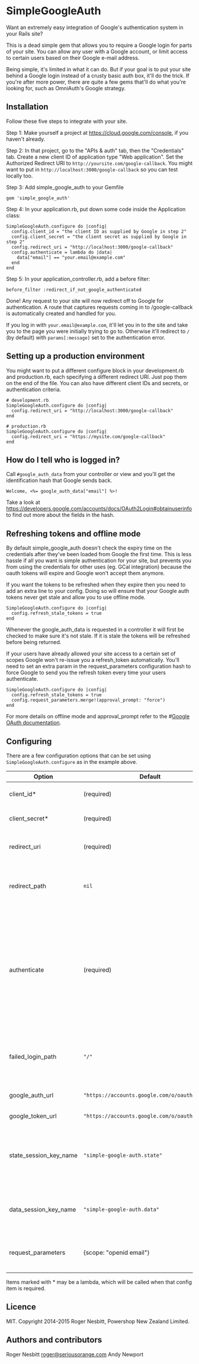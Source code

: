 # SimpleGoogleAuth

Want an extremely easy integration of Google's authentication system in your Rails site?

This is a dead simple gem that allows you to require a Google login for parts of your site.
You can allow any user with a Google account, or limit access to certain users based on their
Google e-mail address.

Being simple, it's limited in what it can do.  But if your goal is to put your site
behind a Google login instead of a crusty basic auth box, it'll do the trick. 
If you're after more power, there are quite a few gems that'll do what you're looking for,
such as OmniAuth's Google strategy.

## Installation

Follow these five steps to integrate with your site.

Step 1: Make yourself a project at https://cloud.google.com/console, if you haven't already.

Step 2: In that project, go to the "APIs & auth" tab, then the "Credentials" tab.  Create a new client ID of application type "Web application".  Set the Authorized Redirect URI to
`http://yoursite.com/google-callback`.  You might want to put in `http://localhost:3000/google-callback` so you can test locally too.

Step 3: Add simple_google_auth to your Gemfile

    gem 'simple_google_auth'

Step 4: In your application.rb, put down some code inside the Application class:

    SimpleGoogleAuth.configure do |config|
      config.client_id = "the client ID as supplied by Google in step 2"
      config.client_secret = "the client secret as supplied by Google in step 2"
      config.redirect_uri = "http://localhost:3000/google-callback"
      config.authenticate = lambda do |data|
        data["email"] == "your.email@example.com"
      end
    end

Step 5: In your application_controller.rb, add a before filter:

    before_filter :redirect_if_not_google_authenticated

Done!  Any request to your site will now redirect off to Google for authentication.
A route that captures requests coming in to /google-callback is automatically created and handled for you.

If you log in with `your.email@example.com`, it'll let you in to the site and take you to the page you were initially trying to go to.
Otherwise it'll redirect to `/` (by default) with `params[:message]` set to the authentication error.

## Setting up a production environment

You might want to put a different configure block in your development.rb and production.rb, each specifying
a different redirect URI.  Just pop them on the end of the file.  You can also have different client IDs and
secrets, or authentication criteria.

    # development.rb
    SimpleGoogleAuth.configure do |config|
      config.redirect_uri = "http://localhost:3000/google-callback"
    end

    # production.rb
    SimpleGoogleAuth.configure do |config|
      config.redirect_uri = "https://mysite.com/google-callback"
    end

## How do I tell who is logged in?

Call `#google_auth_data` from your controller or view and you'll get the identification hash that Google sends back.

    Welcome, <%= google_auth_data["email"] %>!

Take a look at https://developers.google.com/accounts/docs/OAuth2Login#obtainuserinfo to find out more about the fields in the hash.

## Refreshing tokens and offline mode

By default simple_google_auth doesn't check the expiry time
on the credentials after they've been loaded from Google the first time.
This is less hassle if all you want is simple authentication for your site,
but prevents you from using the credentials for other uses (eg. GCal integration)
because the oauth tokens will expire and Google won't accept them anymore.

If you want the tokens to be refreshed when they expire then you need to
add an extra line to your config. Doing so will ensure that your
Google auth tokens never get stale and allow you to use offline mode.

    SimpleGoogleAuth.configure do |config|
      config.refresh_stale_tokens = true
    end

Whenever the google_auth_data is requested in a controller it will first
be checked to make sure it's not stale. If it is stale the tokens will be
refreshed before being returned.

If your users have already allowed your site access to a certain set of scopes
Google won't re-issue you a refresh_token automatically. You'll need to set an
extra param in the request_parameters configuration hash to force Google to
send you the refresh token every time your users authenticate.

    SimpleGoogleAuth.configure do |config|
      config.refresh_stale_tokens = true
      config.request_parameters.merge!(approval_prompt: "force")
    end

For more details on offline mode and approval_prompt refer to the 
#[Google OAuth documentation](https://developers.google.com/accounts/docs/OAuth2WebServer).

## Configuring

There are a few configuration options that can be set using `SimpleGoogleAuth.configure` as in the example above.

Option | Default | Description
--- | --- | ---
client_id* | (required) | Client ID as provided by Google.
client_secret* | (required) | Client secret as provided by Google.
redirect_uri | (required) | Where Google should redirect to after authentication.
redirect_path | `nil` | A route is created at this path.  If no path is specified, the path is taken from redirect_uri.
authenticate | (required) | A lambda that's run to determine whether the user should be accepted as valid or not.  Takes one argument, a hash of identification data as provided by Google.  Should return true on success, or false if the login should not proceed.
failed_login_path | `"/"` | Where to redirect to upon a failed login.  `params[:message]` will be set with the error that occurred.
google_auth_url | `"https://accounts.google.com/o/oauth2/auth"` | Google's authentication URL.
google_token_url | `"https://accounts.google.com/o/oauth2/token"` | Google's token URL.
state_session_key_name | `"simple-google-auth.state"` | The name of the session variable used to store a random string used to prevent CSRF attacks during authentication.
data_session_key_name | `"simple-google-auth.data"` | The name of the session variable used to store identification data from Google.
request_parameters | {scope: "openid email"} | Parameters to use when requesting a login from Google

Items marked with * may be a lambda, which will be called when that config item is required.

## Licence

MIT.  Copyright 2014-2015 Roger Nesbitt, Powershop New Zealand Limited.

## Authors and contributors

Roger Nesbitt <roger@seriousorange.com>
Andy Newport
